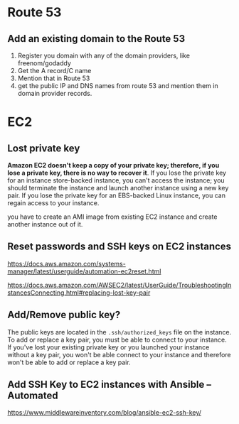 # Route 53
## Add an existing domain to the Route 53
1. Register you domain with any of the domain providers, like freenom/godaddy
2. Get the A record/C name
3. Mention that in Route 53
4. get the public IP and DNS names from route 53 and mention them in domain provider records. 

# EC2
## Lost private key
**Amazon EC2 doesn't keep a copy of your private key; therefore, if you lose a private key, there is no way to recover it**. If you lose the private key for an instance store-backed instance, you can't access the instance; you should terminate the instance and launch another instance using a new key pair. If you lose the private key for an EBS-backed Linux instance, you can regain access to your instance.

you have to create an AMI image from existing EC2 instance and create another instance out of it.

## Reset passwords and SSH keys on EC2 instances
https://docs.aws.amazon.com/systems-manager/latest/userguide/automation-ec2reset.html

https://docs.aws.amazon.com/AWSEC2/latest/UserGuide/TroubleshootingInstancesConnecting.html#replacing-lost-key-pair

## Add/Remove public key?
The public keys are located in the `.ssh/authorized_keys` file on the instance.
To add or replace a key pair, you must be able to connect to your instance. If you've lost your existing private key or you launched your instance without a key pair, you won't be able connect to your instance and therefore won't be able to add or replace a key pair.

## Add SSH Key to EC2 instances with Ansible – Automated
https://www.middlewareinventory.com/blog/ansible-ec2-ssh-key/